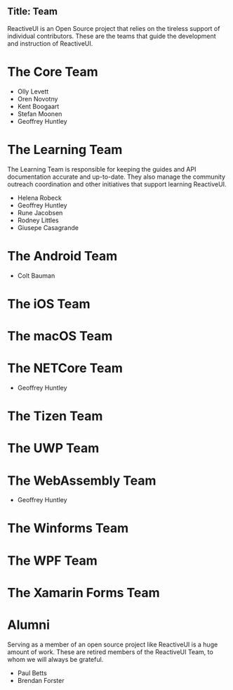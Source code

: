
Title: Team
---

ReactiveUI is an Open Source project that relies on the tireless support of individual contributors. These are the teams that guide the development and instruction of ReactiveUI.

# The Core Team

* Olly Levett
* Oren Novotny
* Kent Boogaart
* Stefan Moonen
* Geoffrey Huntley

# The Learning Team 

The Learning Team is responsible for keeping the guides and API documentation accurate and up-to-date. They also manage the community outreach coordination and other initiatives that support learning ReactiveUI. 

* Helena Robeck
* Geoffrey Huntley
* Rune Jacobsen
* Rodney Littles
* Giusepe Casagrande

# The Android Team

* Colt Bauman

# The iOS Team

# The macOS Team

# The NETCore Team
* Geoffrey Huntley

# The Tizen Team

# The UWP Team

# The WebAssembly Team
* Geoffrey Huntley

# The Winforms Team

# The WPF Team

# The Xamarin Forms Team

# Alumni

Serving as a member of an open source project like ReactiveUI is a huge amount of work. These are retired members of the ReactiveUI Team, to whom we will always be grateful. 

* Paul Betts
* Brendan Forster
